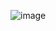 ![image](https://user-images.githubusercontent.com/52053790/89742408-a69cc500-da67-11ea-8c70-4f0ce101ec38.png)
